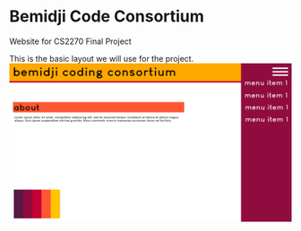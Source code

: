# Bemidji Code Consortium
Website for CS2270 Final Project

This is the basic layout we will use for the project.
![alt text](https://github.com/ZachDNichols/bemidjicomputerconsoritum/blob/main/page%20layout.png?raw=true)
